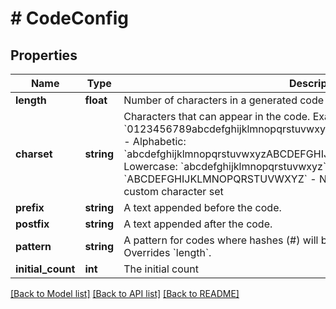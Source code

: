 # # CodeConfig

## Properties

Name | Type | Description | Notes
------------ | ------------- | ------------- | -------------
**length** | **float** | Number of characters in a generated code (excluding prefix and postfix). | [optional]
**charset** | **string** | Characters that can appear in the code.    Examples:  - Alphanumeric: &#x60;0123456789abcdefghijklmnopqrstuvwxyzABCDEFGHIJKLMNOPQRSTUVWXYZ&#x60;  - Alphabetic: &#x60;abcdefghijklmnopqrstuvwxyzABCDEFGHIJKLMNOPQRSTUVWXYZ&#x60;  - Alphabetic Lowercase: &#x60;abcdefghijklmnopqrstuvwxyz&#x60;  - Alphabetic Uppercase: &#x60;ABCDEFGHIJKLMNOPQRSTUVWXYZ&#x60;  - Numbers: &#x60;0123456789&#x60;   - Custom: a custom character set | [optional]
**prefix** | **string** | A text appended before the code. | [optional]
**postfix** | **string** | A text appended after the code. | [optional]
**pattern** | **string** | A pattern for codes where hashes (#) will be replaced with random characters. Overrides &#x60;length&#x60;. | [optional]
**initial_count** | **int** | The initial count | [optional]

[[Back to Model list]](../../README.md#models) [[Back to API list]](../../README.md#endpoints) [[Back to README]](../../README.md)
